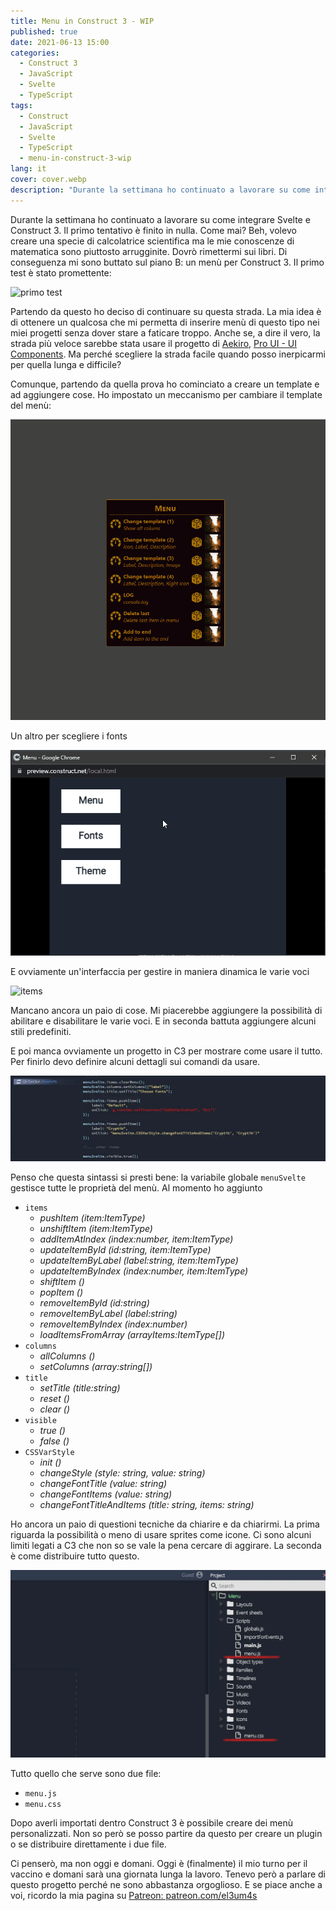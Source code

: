 ```yaml
---
title: Menu in Construct 3 - WIP
published: true
date: 2021-06-13 15:00
categories:
  - Construct 3
  - JavaScript
  - Svelte
  - TypeScript
tags:
  - Construct
  - JavaScript
  - Svelte
  - TypeScript
  - menu-in-construct-3-wip
lang: it
cover: cover.webp
description: "Durante la settimana ho continuato a lavorare su come integrare Svelte e Construct 3. Il primo tentativo è finito in nulla. Come mai? Beh, volevo creare una specie di calcolatrice scientifica ma le mie conoscenze di matematica sono piuttosto arrugginite. Dovrò rimettermi sui libri. Di conseguenza mi sono buttato sul piano B: un menù per Construct 3. Il primo test è stato promettente."
---
```


Durante la settimana ho continuato a lavorare su come integrare Svelte e Construct 3. Il primo tentativo è finito in nulla. Come mai? Beh, volevo creare una specie di calcolatrice scientifica ma le mie conoscenze di matematica sono piuttosto arrugginite. Dovrò rimettermi sui libri. Di conseguenza mi sono buttato sul piano B: un menù per Construct 3. Il primo test è stato promettente:

![primo test](./start.gif)

Partendo da questo ho deciso di continuare su questa strada. La mia idea è di ottenere un qualcosa che mi permetta di inserire menù di questo tipo nei miei progetti senza dover stare a faticare troppo. Anche se, a dire il vero, la strada più veloce sarebbe stata usare il progetto di [Aekiro](https://aekiro.itch.io/), [Pro UI - UI Components](https://aekiro.itch.io/proui). Ma perché scegliere la strada facile quando posso inerpicarmi per quella lunga e difficile?

Comunque, partendo da quella prova ho cominciato a creare un template e ad aggiungere cose. Ho impostato un meccanismo per cambiare il template del menù:

![templates](./templates.gif)

Un altro per scegliere i fonts

![fonts](./fonts.gif)

E ovviamente un'interfaccia per gestire in maniera dinamica le varie voci

![items](./events.gif)

Mancano ancora un paio di cose. Mi piacerebbe aggiungere la possibilità di abilitare e disabilitare le varie voci. E in seconda battuta aggiungere alcuni stili predefiniti.

E poi manca ovviamente un progetto in C3 per mostrare come usare il tutto. Per finirlo devo definire alcuni dettagli sui comandi da usare.

![Immagine](./api.webp)

Penso che questa sintassi si presti bene: la variabile globale `menuSvelte` gestisce tutte le proprietà del menù. Al momento ho aggiunto

- `items`
  - _pushItem (item:ItemType)_
  - _unshiftItem (item:ItemType)_
  - _addItemAtIndex (index:number, item:ItemType)_
  - _updateItemById (id:string, item:ItemType)_
  - _updateItemByLabel (label:string, item:ItemType)_
  - _updateItemByIndex (index:number, item:ItemType)_
  - _shiftItem ()_
  - _popItem ()_
  - _removeItemById (id:string)_
  - _removeItemByLabel (label:string)_
  - _removeItemByIndex (index:number)_
  - _loadItemsFromArray (arrayItems:ItemType[])_
- `columns`
  - _allColumns ()_
  - _setColumns (array:string[])_
- `title`
  - _setTitle (title:string)_
  - _reset ()_
  - _clear ()_
- `visible`
  - _true ()_
  - _false ()_
- `CSSVarStyle`
  - _init ()_
  - _changeStyle (style: string, value: string)_
  - _changeFontTitle (value: string)_
  - _changeFontItems (value: string)_
  - _changeFontTitleAndItems (title: string, items: string)_

Ho ancora un paio di questioni tecniche da chiarire e da chiarirmi. La prima riguarda la possibilità o meno di usare sprites come icone. Ci sono alcuni limiti legati a C3 che non so se vale la pena cercare di aggirare. La seconda è come distribuire tutto questo.

![Immagine](./files.webp)

Tutto quello che serve sono due file:

- `menu.js`
- `menu.css`

Dopo averli importati dentro Construct 3 è possibile creare dei menù personalizzati. Non so però se posso partire da questo per creare un plugin o se distribuire direttamente i due file.

Ci penserò, ma non oggi e domani. Oggi è (finalmente) il mio turno per il vaccino e domani sarà una giornata lunga la lavoro. Tenevo però a parlare di questo progetto perché ne sono abbastanza orgoglioso. E se piace anche a voi, ricordo la mia pagina su [Patreon: patreon.com/el3um4s](https://www.patreon.com/el3um4s)
